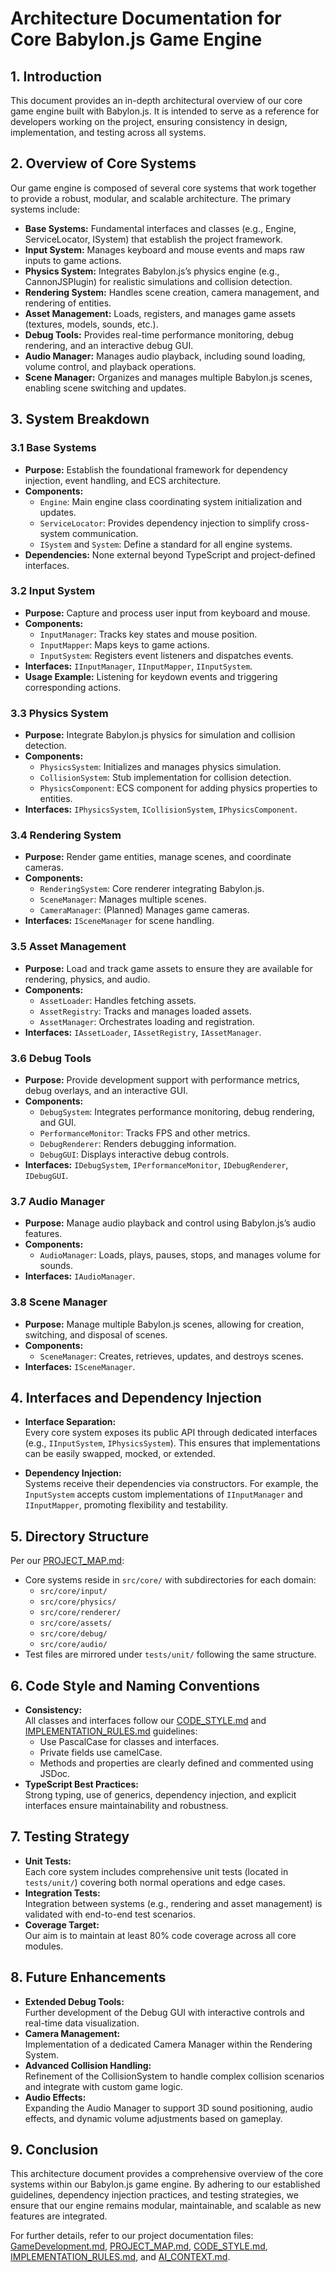 # Architecture Documentation for Core Babylon.js Game Engine

## 1. Introduction

This document provides an in-depth architectural overview of our core game engine built with Babylon.js. It is intended to serve as a reference for developers working on the project, ensuring consistency in design, implementation, and testing across all systems.

## 2. Overview of Core Systems

Our game engine is composed of several core systems that work together to provide a robust, modular, and scalable architecture. The primary systems include:
- **Base Systems:** Fundamental interfaces and classes (e.g., Engine, ServiceLocator, ISystem) that establish the project framework.
- **Input System:** Manages keyboard and mouse events and maps raw inputs to game actions.
- **Physics System:** Integrates Babylon.js’s physics engine (e.g., CannonJSPlugin) for realistic simulations and collision detection.
- **Rendering System:** Handles scene creation, camera management, and rendering of entities.
- **Asset Management:** Loads, registers, and manages game assets (textures, models, sounds, etc.).
- **Debug Tools:** Provides real-time performance monitoring, debug rendering, and an interactive debug GUI.
- **Audio Manager:** Manages audio playback, including sound loading, volume control, and playback operations.
- **Scene Manager:** Organizes and manages multiple Babylon.js scenes, enabling scene switching and updates.

## 3. System Breakdown

### 3.1 Base Systems
- **Purpose:** Establish the foundational framework for dependency injection, event handling, and ECS architecture.
- **Components:** 
  - `Engine`: Main engine class coordinating system initialization and updates.
  - `ServiceLocator`: Provides dependency injection to simplify cross-system communication.
  - `ISystem` and `System`: Define a standard for all engine systems.
- **Dependencies:** None external beyond TypeScript and project-defined interfaces.
  
### 3.2 Input System
- **Purpose:** Capture and process user input from keyboard and mouse.
- **Components:** 
  - `InputManager`: Tracks key states and mouse position.
  - `InputMapper`: Maps keys to game actions.
  - `InputSystem`: Registers event listeners and dispatches events.
- **Interfaces:** `IInputManager`, `IInputMapper`, `IInputSystem`.
- **Usage Example:** Listening for keydown events and triggering corresponding actions.

### 3.3 Physics System
- **Purpose:** Integrate Babylon.js physics for simulation and collision detection.
- **Components:** 
  - `PhysicsSystem`: Initializes and manages physics simulation.
  - `CollisionSystem`: Stub implementation for collision detection.
  - `PhysicsComponent`: ECS component for adding physics properties to entities.
- **Interfaces:** `IPhysicsSystem`, `ICollisionSystem`, `IPhysicsComponent`.

### 3.4 Rendering System
- **Purpose:** Render game entities, manage scenes, and coordinate cameras.
- **Components:** 
  - `RenderingSystem`: Core renderer integrating Babylon.js.
  - `SceneManager`: Manages multiple scenes.
  - `CameraManager`: (Planned) Manages game cameras.
- **Interfaces:** `ISceneManager` for scene handling.

### 3.5 Asset Management
- **Purpose:** Load and track game assets to ensure they are available for rendering, physics, and audio.
- **Components:** 
  - `AssetLoader`: Handles fetching assets.
  - `AssetRegistry`: Tracks and manages loaded assets.
  - `AssetManager`: Orchestrates loading and registration.
- **Interfaces:** `IAssetLoader`, `IAssetRegistry`, `IAssetManager`.

### 3.6 Debug Tools
- **Purpose:** Provide development support with performance metrics, debug overlays, and an interactive GUI.
- **Components:** 
  - `DebugSystem`: Integrates performance monitoring, debug rendering, and GUI.
  - `PerformanceMonitor`: Tracks FPS and other metrics.
  - `DebugRenderer`: Renders debugging information.
  - `DebugGUI`: Displays interactive debug controls.
- **Interfaces:** `IDebugSystem`, `IPerformanceMonitor`, `IDebugRenderer`, `IDebugGUI`.

### 3.7 Audio Manager
- **Purpose:** Manage audio playback and control using Babylon.js’s audio features.
- **Components:** 
  - `AudioManager`: Loads, plays, pauses, stops, and manages volume for sounds.
- **Interfaces:** `IAudioManager`.

### 3.8 Scene Manager
- **Purpose:** Manage multiple Babylon.js scenes, allowing for creation, switching, and disposal of scenes.
- **Components:** 
  - `SceneManager`: Creates, retrieves, updates, and destroys scenes.
- **Interfaces:** `ISceneManager`.

## 4. Interfaces and Dependency Injection

- **Interface Separation:**  
  Every core system exposes its public API through dedicated interfaces (e.g., `IInputSystem`, `IPhysicsSystem`). This ensures that implementations can be easily swapped, mocked, or extended.
  
- **Dependency Injection:**  
  Systems receive their dependencies via constructors. For example, the `InputSystem` accepts custom implementations of `IInputManager` and `IInputMapper`, promoting flexibility and testability.

## 5. Directory Structure

Per our [PROJECT_MAP.md](PROJECT_MAP.md):
- Core systems reside in `src/core/` with subdirectories for each domain:
  - `src/core/input/`
  - `src/core/physics/`
  - `src/core/renderer/`
  - `src/core/assets/`
  - `src/core/debug/`
  - `src/core/audio/`
- Test files are mirrored under `tests/unit/` following the same structure.

## 6. Code Style and Naming Conventions

- **Consistency:**  
  All classes and interfaces follow our [CODE_STYLE.md](CODE_STYLE.md) and [IMPLEMENTATION_RULES.md](IMPLEMENTATION_RULES.md) guidelines:
  - Use PascalCase for classes and interfaces.
  - Private fields use camelCase.
  - Methods and properties are clearly defined and commented using JSDoc.
- **TypeScript Best Practices:**  
  Strong typing, use of generics, dependency injection, and explicit interfaces ensure maintainability and robustness.

## 7. Testing Strategy

- **Unit Tests:**  
  Each core system includes comprehensive unit tests (located in `tests/unit/`) covering both normal operations and edge cases.
- **Integration Tests:**  
  Integration between systems (e.g., rendering and asset management) is validated with end-to-end test scenarios.
- **Coverage Target:**  
  Our aim is to maintain at least 80% code coverage across all core modules.

## 8. Future Enhancements

- **Extended Debug Tools:**  
  Further development of the Debug GUI with interactive controls and real-time data visualization.
- **Camera Management:**  
  Implementation of a dedicated Camera Manager within the Rendering System.
- **Advanced Collision Handling:**  
  Refinement of the CollisionSystem to handle complex collision scenarios and integrate with custom game logic.
- **Audio Effects:**  
  Expanding the Audio Manager to support 3D sound positioning, audio effects, and dynamic volume adjustments based on gameplay.

## 9. Conclusion

This architecture document provides a comprehensive overview of the core systems within our Babylon.js game engine. By adhering to our established guidelines, dependency injection practices, and testing strategies, we ensure that our engine remains modular, maintainable, and scalable as new features are integrated.

For further details, refer to our project documentation files: [GameDevelopment.md](GameDevelopment.md), [PROJECT_MAP.md](PROJECT_MAP.md), [CODE_STYLE.md](CODE_STYLE.md), [IMPLEMENTATION_RULES.md](IMPLEMENTATION_RULES.md), and [AI_CONTEXT.md](AI_CONTEXT.md).
